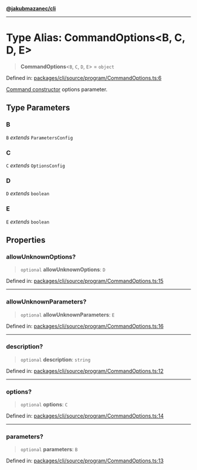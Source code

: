 [**@jakubmazanec/cli**](../README.md)

---

# Type Alias: CommandOptions\<B, C, D, E\>

> **CommandOptions**\<`B`, `C`, `D`, `E`\> = `object`

Defined in:
[packages/cli/source/program/CommandOptions.ts:6](https://github.com/jakubmazanec/tools/blob/dccfe8e5cee218e88ff4db59e4bf460975897c58/packages/cli/source/program/CommandOptions.ts#L6)

[Command constructor](../classes/Command.md#constructor) options parameter.

## Type Parameters

### B

`B` _extends_ `ParametersConfig`

### C

`C` _extends_ `OptionsConfig`

### D

`D` _extends_ `boolean`

### E

`E` _extends_ `boolean`

## Properties

### allowUnknownOptions?

> `optional` **allowUnknownOptions**: `D`

Defined in:
[packages/cli/source/program/CommandOptions.ts:15](https://github.com/jakubmazanec/tools/blob/dccfe8e5cee218e88ff4db59e4bf460975897c58/packages/cli/source/program/CommandOptions.ts#L15)

---

### allowUnknownParameters?

> `optional` **allowUnknownParameters**: `E`

Defined in:
[packages/cli/source/program/CommandOptions.ts:16](https://github.com/jakubmazanec/tools/blob/dccfe8e5cee218e88ff4db59e4bf460975897c58/packages/cli/source/program/CommandOptions.ts#L16)

---

### description?

> `optional` **description**: `string`

Defined in:
[packages/cli/source/program/CommandOptions.ts:12](https://github.com/jakubmazanec/tools/blob/dccfe8e5cee218e88ff4db59e4bf460975897c58/packages/cli/source/program/CommandOptions.ts#L12)

---

### options?

> `optional` **options**: `C`

Defined in:
[packages/cli/source/program/CommandOptions.ts:14](https://github.com/jakubmazanec/tools/blob/dccfe8e5cee218e88ff4db59e4bf460975897c58/packages/cli/source/program/CommandOptions.ts#L14)

---

### parameters?

> `optional` **parameters**: `B`

Defined in:
[packages/cli/source/program/CommandOptions.ts:13](https://github.com/jakubmazanec/tools/blob/dccfe8e5cee218e88ff4db59e4bf460975897c58/packages/cli/source/program/CommandOptions.ts#L13)
